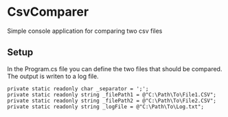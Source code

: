# CsvComparer
Simple console application for comparing two csv files 

## Setup
In the Program.cs file you can define the two files that should be compared. The output is writen to a log file.

```
private static readonly char _separator = ';';
private static readonly string _filePath1 = @"C:\Path\To\File1.CSV";
private static readonly string _filePath2 = @"C:\Path\To\File2.CSV";
private static readonly string _logFile = @"C:\Path\To\Log.txt";
```
